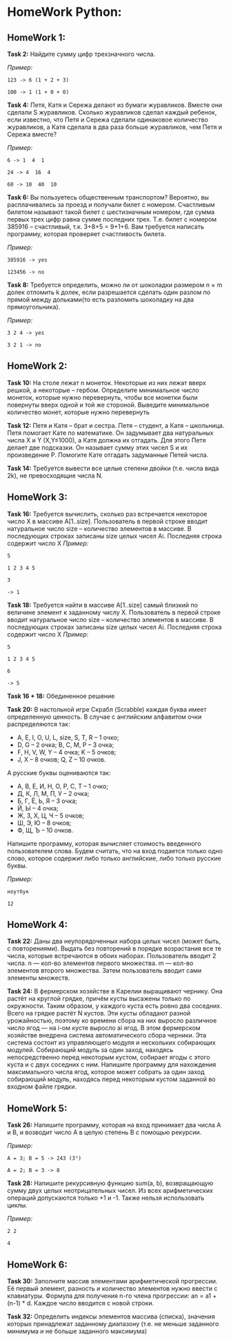 # **HomeWork Python:**
## **HomeWork 1:**
**Task 2:** Найдите сумму цифр трехзначного числа.

*Пример:*

	123 -> 6 (1 + 2 + 3)

	100 -> 1 (1 + 0 + 0)

**Task 4:** Петя, Катя и Сережа делают из бумаги журавликов. Вместе они сделали S журавликов.
Сколько журавликов сделал каждый ребенок, если известно, что Петя и Сережа сделали одинаковое количество журавликов,
а Катя сделала в два раза больше журавликов, чем Петя и Сережа вместе?

*Пример:*

	6 -> 1  4  1
 
	24 -> 4  16  4

	60 -> 10  40  10

**Task 6:** Вы пользуетесь общественным транспортом? Вероятно, вы расплачивались за проезд и получали билет с номером.
Счастливым билетом называют такой билет с шестизначным номером, где сумма первых трех цифр равна сумме последних трех.
Т.е. билет с номером 385916 – счастливый, т.к. 3+8+5 = 9+1+6. Вам требуется написать программу, которая проверяет счастливость билета.

*Пример:*

	385916 -> yes

	123456 -> no

**Task 8:** Требуется определить, можно ли от шоколадки размером n × m долек отломить k долек,
если разрешается сделать один разлом по прямой между дольками(то есть разломить шоколадку на два прямоугольника).

*Пример:*

	3 2 4 -> yes

	3 2 1 -> no

## **HomeWork 2:**
**Task 10:** На столе лежат n монеток. Некоторые из них лежат вверх решкой, а некоторые – гербом. 
Определите минимальное число монеток, которые нужно перевернуть, 
чтобы все монетки были повернуты вверх одной и той же стороной. 
Выведите минимальное количество монет, которые нужно перевернуть


**Task 12:** Петя и Катя – брат и сестра. Петя – студент, а Катя – школьница. 
Петя помогает Кате по математике. Он задумывает два натуральных числа X и Y (X,Y≤1000), 
а Катя должна их отгадать. Для этого Петя делает две подсказки. Он называет сумму этих чисел S и их произведение P. 
Помогите Кате отгадать задуманные Петей числа.

**Task 14:** Требуется вывести все целые степени двойки (т.е. числа вида 2k), не превосходящие числа N.

## **HomeWork 3:**
**Task 16:** Требуется вычислить, сколько раз встречается некоторое число X в массиве A[1..size]. 
Пользователь в первой строке вводит натуральное число size – количество элементов в массиве. 
В последующих  строках записаны size целых чисел Ai. Последняя строка содержит число X
*Пример:*

	5
 
	1 2 3 4 5

	3 

	-> 1

**Task 18:** Требуется найти в массиве A[1..size] самый близкий по величине элемент к заданному числу X. 
Пользователь в первой строке вводит натуральное число size – количество элементов в массиве. 
В последующих  строках записаны size целых чисел Ai. Последняя строка содержит число X
*Пример:*

	5

	1 2 3 4 5

	6

	-> 5

 **Task 16 + 18:** Обединенное решение

 **Task 20:** В настольной игре Скрабл (Scrabble) каждая буква имеет определенную ценность. 
В случае с английским алфавитом очки распределяются так:

* A, E, I, O, U, L, size, S, T, R – 1 очко; 
* D, G – 2 очка; B, C, M, P – 3 очка; 
* F, H, V, W, Y – 4 очка; K – 5 очков; 
* J, X – 8 очков; Q, Z – 10 очков. 

А русские буквы оцениваются так: 
* А, В, Е, И, Н, О, Р, С, Т – 1 очко; 
* Д, К, Л, М, П, У – 2 очка; 
* Б, Г, Ё, Ь, Я – 3 очка; 
* Й, Ы – 4 очка; 
* Ж, З, Х, Ц, Ч – 5 очков; 
* Ш, Э, Ю – 8 очков; 
* Ф, Щ, Ъ – 10 очков. 
 
 Напишите программу, которая вычисляет стоимость введенного пользователем слова. 
 Будем считать, что на вход подается только одно слово, которое содержит либо только английские, либо только русские буквы.

*Пример:*

	ноутбук

	12

## **HomeWork 4:**
**Task 22:** Даны два неупорядоченных набора целых чисел (может быть, с повторениями). 
Выдать без повторений в порядке возрастания все те числа, которые встречаются в обоих наборах.
Пользователь вводит 2 числа. n — кол-во элементов первого множества. 
m — кол-во элементов второго множества. Затем пользователь вводит сами элементы множеств.

**Task 24:** В фермерском хозяйстве в Карелии выращивают чернику. Она растёт на круглой грядке, причём кусты высажены только по окружности. 
Таким образом, у каждого куста есть ровно два соседних. Всего на грядке растёт N кустов.
Эти кусты обладают разной урожайностью, поэтому ко времени сбора на них выросло различное число ягод — на i-ом кусте выросло ai ягод.
В этом фермерском хозяйстве внедрена система автоматического сбора черники. 
Эта система состоит из управляющего модуля и нескольких собирающих модулей. 
Собирающий модуль за один заход, находясь непосредственно перед некоторым кустом, собирает ягоды с этого куста и с двух соседних с ним.
Напишите программу для нахождения максимального числа ягод, которое может собрать за один заход собирающий модуль, 
находясь перед некоторым кустом заданной во входном файле грядки.

## **HomeWork 5:**
**Task 26:**  Напишите программу, которая на вход принимает два числа A и B, и возводит число А в целую степень B с помощью рекурсии.

*Пример:*

	A = 3; B = 5 -> 243 (3⁵)

	A = 2; B = 3 -> 8 

**Task 28:** Напишите рекурсивную функцию sum(a, b), возвращающую сумму двух целых неотрицательных чисел. Из всех арифметических операций допускаются только +1 и -1. Также нельзя использовать циклы.

*Пример:*

	2 2

	4 

## **HomeWork 6:**
**Task 30:**  Заполните массив элементами арифметической прогрессии. Её первый элемент, разность и количество элементов нужно ввести с клавиатуры. Формула для получения n-го члена прогрессии: an = a1 + (n-1) * d.
Каждое число вводится с новой строки.

**Task 32:** Определить индексы элементов массива (списка), значения которых принадлежат заданному диапазону (т.е. не меньше заданного минимума и не больше заданного максимума)
